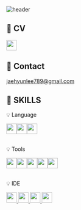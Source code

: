 ![header](https://capsule-render.vercel.app/api?type=soft&color=000000&height=200&text=Welcome&desc=Jaehyun%20Lee's%20GitHub%20Profile&descAlign=60&descSize=23&&descAlignY=71&fontAlign=50&fontColor=BFFFFF)
## 📝&nbsp;CV
<a href="#" target="_blank"><img src="https://img.shields.io/badge/Notion-000000?style=flat-square&logo=Notion&logoColor=white" style="height:27px;"/></a>
## 📧&nbsp;Contact
jaehyunlee789@gmail.com 
## 🔧&nbsp;SKILLS
<p>💡 Language</p>
<div style="display:flex;">
<a href="#" target="_blank"><img src="https://img.shields.io/badge/Python-3776AB?style=flat-square&logo=Python&logoColor=white" style="height:27px;"/></a>
<a href="#" target="_blank"><img src="https://img.shields.io/badge/R-276DC3?style=flat-square&logo=R&logoColor=white" style="height:27px;"/></a>
<a href="#" target="_blank"><img src="https://img.shields.io/badge/MicrosoftSQLServer-cc2927?style=flat-square&logo=MicrosoftSQLServer&logoColor=white" style="height:27px;"/></a>
</div>
&nbsp;
&nbsp;
<p>💡 Tools</p>
<div style="display:flex;">
<a href="#" target="_blank"><img src="https://img.shields.io/badge/MicrosoftExcel-217346?style=flat-square&logo=MicrosoftExcel&logoColor=white" style="height:27px;"/></a>
<a href="#" target="_blank"><img src="https://img.shields.io/badge/Tableau-E97627?style=flat-square&logo=Tableau&logoColor=white" style="height:27px;"/></a>
<a href="#" target="_blank"><img src="https://img.shields.io/badge/GitHub-181717?style=flat-square&logo=GitHub&logoColor=white" style="height:27px;"/></a>
<a href="#" target="_blank"><img src="https://img.shields.io/badge/MicrosoftPowerPoint-B7472A?style=flat-square&logo=MicrosoftPowerPoint&logoColor=white" style="height:27px;"/></a>
<a href="#" target="_blank"><img src="https://img.shields.io/badge/GoogleAnalytics-E37400?style=flat-square&logo=GoogleAnalytics&logoColor=white" style="height:27px;"/></a>
</div>
&nbsp;
&nbsp;
<p>💡 IDE</p>
<div>
<a href="#" target="_blank"><img src="https://img.shields.io/badge/Jupyter-F37626?style=flat-square&logo=Jupyter&logoColor=white" style="height:27px;"/>
<a href="#" target="_blank"><img src="https://img.shields.io/badge/GoogleColab-F9AB00?style=flat-square&logo=GoogleColab&logoColor=white" style="height:27px;"/>
<a href="#" target="_blank"><img src="https://img.shields.io/badge/VisualStudioCode-007ACC?style=flat-square&logo=VisualStudioCode&logoColor=white" style="height:27px;"/>
<a href="#" target="_blank"><img src="https://img.shields.io/badge/RStudio-75AADB?style=flat-square&logo=RStudio&logoColor=white" style="height:27px;"/>
</div>

